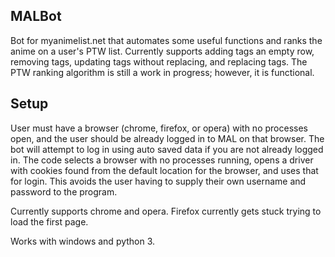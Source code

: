 ## MALBot
Bot for myanimelist.net that automates some useful functions and ranks the anime on a user's PTW list. Currently supports adding tags an empty row, removing tags, updating tags without replacing, and replacing tags. The PTW ranking algorithm is still a work in progress; however, it is functional. 

## Setup
User must have a browser (chrome, firefox, or opera) with no processes open, and the user should be already logged in to MAL on that browser. The bot will attempt to log in using auto saved data if you are not already logged in. The code selects a browser with no processes running, opens a driver with cookies found from the default location for the browser, and uses that for login. This avoids the user having to supply their own username and password to the program.

Currently supports chrome and opera. Firefox currently gets stuck trying to load the first page. 

Works with windows and python 3.
